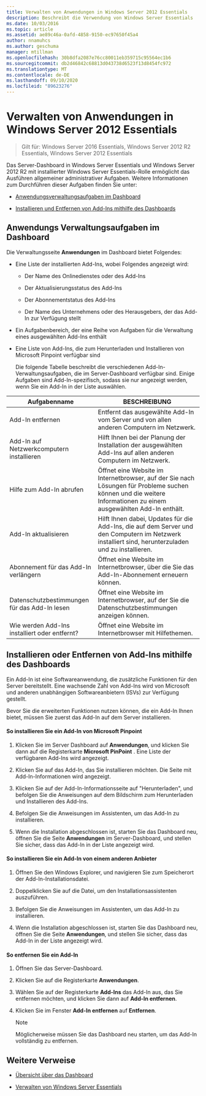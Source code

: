 ```yaml
---
title: Verwalten von Anwendungen in Windows Server 2012 Essentials
description: Beschreibt die Verwendung von Windows Server Essentials
ms.date: 10/03/2016
ms.topic: article
ms.assetid: ae89c46a-0afd-4858-9150-ec97650f45a4
author: nnamuhcs
ms.author: geschuma
manager: mtillman
ms.openlocfilehash: 30b8dfa2087e76cc80011eb359715c95564ec1b6
ms.sourcegitcommit: db2d46842c68813d043738d6523f13d8454fc972
ms.translationtype: MT
ms.contentlocale: de-DE
ms.lasthandoff: 09/10/2020
ms.locfileid: "89623276"
---
```

# <a name="manage-applications-in-windows-server-essentials"></a>Verwalten von Anwendungen in Windows Server 2012 Essentials

>Gilt für: Windows Server 2016 Essentials, Windows Server 2012 R2 Essentials, Windows Server 2012 Essentials

 Das Server-Dashboard in Windows Server Essentials und Windows Server 2012 R2 mit installierter Windows Server Essentials-Rolle ermöglicht das Ausführen allgemeiner administrativer Aufgaben. Weitere Informationen zum Durchführen dieser Aufgaben finden Sie unter:

-   [Anwendungsverwaltungsaufgaben im Dashboard](Manage-Applications-in-Windows-Server-Essentials.md#BKMK_1)

-   [Installieren und Entfernen von Add-Ins mithilfe des Dashboards](Manage-Applications-in-Windows-Server-Essentials.md#BKMK_2)

##  <a name="application-management-tasks-in-the-dashboard"></a><a name="BKMK_1"></a> Anwendungs Verwaltungsaufgaben im Dashboard
 Die Verwaltungsseite **Anwendungen** im Dashboard bietet Folgendes:

- Eine Liste der installierten Add-Ins, wobei Folgendes angezeigt wird:

  -   Der Name des Onlinedienstes oder des Add-Ins

  -   Der Aktualisierungsstatus des Add-Ins

  -   Der Abonnementstatus des Add-Ins

  -   Der Name des Unternehmens oder des Herausgebers, der das Add-In zur Verfügung stellt

- Ein Aufgabenbereich, der eine Reihe von Aufgaben für die Verwaltung eines ausgewählten Add-Ins enthält

- Eine Liste von Add-Ins, die zum Herunterladen und Installieren von Microsoft Pinpoint verfügbar sind

  Die folgende Tabelle beschreibt die verschiedenen Add-In-Verwaltungsaufgaben, die im Server-Dashboard verfügbar sind. Einige Aufgaben sind Add-In-spezifisch, sodass sie nur angezeigt werden, wenn Sie ein Add-In in der Liste auswählen.

|Aufgabenname|BESCHREIBUNG|
|---------------|-----------------|
|Add-In entfernen|Entfernt das ausgewählte Add-In vom Server und von allen anderen Computern im Netzwerk.|
|Add-In auf Netzwerkcomputern installieren|Hilft Ihnen bei der Planung der Installation der ausgewählten Add-Ins auf allen anderen Computern im Netzwerk.|
|Hilfe zum Add-In abrufen|Öffnet eine Website im Internetbrowser, auf der Sie nach Lösungen für Probleme suchen können und die weitere Informationen zu einem ausgewählten Add-In enthält.|
|Add-In aktualisieren|Hilft Ihnen dabei, Updates für die Add-Ins, die auf dem Server und den Computern im Netzwerk installiert sind, herunterzuladen und zu installieren.|
|Abonnement für das Add-In verlängern|Öffnet eine Website im Internetbrowser, über die Sie das Add-In-Abonnement erneuern können.|
|Datenschutzbestimmungen für das Add-In lesen|Öffnet eine Website im Internetbrowser, auf der Sie die Datenschutzbestimmungen anzeigen können.|
|Wie werden Add-Ins installiert oder entfernt?|Öffnet eine Website im Internetbrowser mit Hilfethemen.|

##  <a name="install-or-remove-add-ins-using-the-dashboard"></a><a name="BKMK_2"></a> Installieren oder Entfernen von Add-Ins mithilfe des Dashboards
 Ein Add-In ist eine Softwareanwendung, die zusätzliche Funktionen für den Server bereitstellt. Eine wachsende Zahl von Add-Ins wird von Microsoft und anderen unabhängigen Softwareanbietern (ISVs) zur Verfügung gestellt.

 Bevor Sie die erweiterten Funktionen nutzen können, die ein Add-In Ihnen bietet, müssen Sie zuerst das Add-In auf dem Server installieren.

#### <a name="to-install-an-add-in-from-microsoft-pinpoint"></a>So installieren Sie ein Add-In von Microsoft Pinpoint

1.  Klicken Sie im Server Dashboard auf **Anwendungen**, und klicken Sie dann auf die Registerkarte **Microsoft PinPoint** .  Eine Liste der verfügbaren Add-Ins wird angezeigt.

2.  Klicken Sie auf das Add-In, das Sie installieren möchten. Die Seite mit Add-In-Informationen wird angezeigt.

3.  Klicken Sie auf der Add-In-Informationsseite auf "Herunterladen", und befolgen Sie die Anweisungen auf dem Bildschirm zum Herunterladen und Installieren des Add-Ins.

4.  Befolgen Sie die Anweisungen im Assistenten, um das Add-In zu installieren.

5.  Wenn die Installation abgeschlossen ist, starten Sie das Dashboard neu, öffnen Sie die Seite **Anwendungen** im Server-Dashboard, und stellen Sie sicher, dass das Add-In in der Liste angezeigt wird.

#### <a name="to-install-an-add-in-from-another-provider"></a>So installieren Sie ein Add-In von einem anderen Anbieter

1.  Öffnen Sie den Windows Explorer, und navigieren Sie zum Speicherort der Add-In-Installationsdatei.

2.  Doppelklicken Sie auf die Datei, um den Installationsassistenten auszuführen.

3.  Befolgen Sie die Anweisungen im Assistenten, um das Add-In zu installieren.

4.  Wenn die Installation abgeschlossen ist, starten Sie das Dashboard neu, öffnen Sie die Seite **Anwendungen**, und stellen Sie sicher, dass das Add-In in der Liste angezeigt wird.

#### <a name="to-remove-an-add-in"></a>So entfernen Sie ein Add-In

1.  Öffnen Sie das Server-Dashboard.

2.  Klicken Sie auf die Registerkarte **Anwendungen**.

3.  Wählen Sie auf der Registerkarte **Add-Ins** das Add-In aus, das Sie entfernen möchten, und klicken Sie dann auf **Add-In entfernen**.

4.  Klicken Sie im Fenster **Add-In entfernen** auf **Entfernen**.

    > [!NOTE]
    >  Möglicherweise müssen Sie das Dashboard neu starten, um das Add-In vollständig zu entfernen.

## <a name="additional-references"></a>Weitere Verweise

-   [Übersicht über das Dashboard](Overview-of-the-Dashboard-in-Windows-Server-Essentials.md)

-   [Verwalten von Windows Server Essentials](Manage-Windows-Server-Essentials.md)

